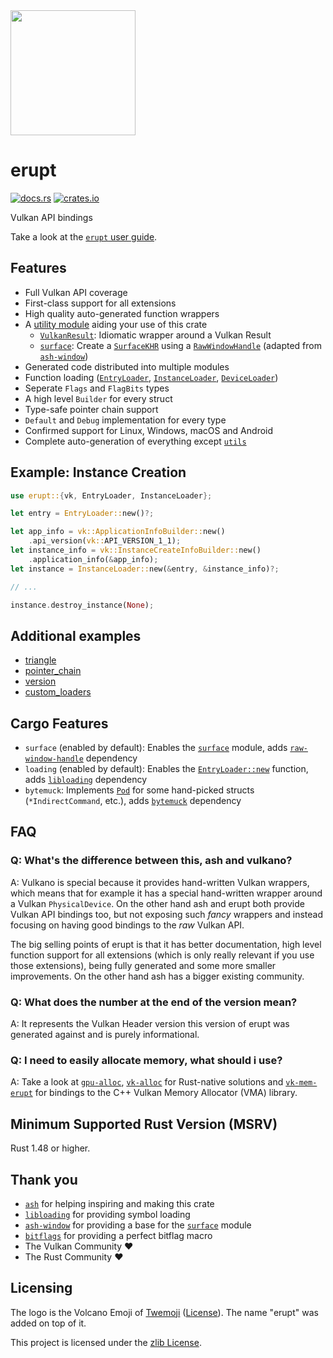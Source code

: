 <img src="https://gitlab.com/Friz64/erupt/-/raw/main/logo.svg" height=200>

# erupt

[![docs.rs](https://docs.rs/erupt/badge.svg)](https://docs.rs/erupt)
[![crates.io](https://img.shields.io/crates/v/erupt.svg)](https://crates.io/crates/erupt)

Vulkan API bindings

Take a look at the [`erupt` user guide](https://gitlab.com/Friz64/erupt/-/blob/main/USER_GUIDE.md).

## Features

- Full Vulkan API coverage
- First-class support for all extensions
- High quality auto-generated function wrappers
- A [utility module] aiding your use of this crate
  - [`VulkanResult`]: Idiomatic wrapper around a Vulkan Result
  - [`surface`]: Create a [`SurfaceKHR`] using a [`RawWindowHandle`] (adapted from [`ash-window`])
- Generated code distributed into multiple modules
- Function loading ([`EntryLoader`], [`InstanceLoader`], [`DeviceLoader`])
- Seperate `Flags` and `FlagBits` types
- A high level `Builder` for every struct
- Type-safe pointer chain support
- `Default` and `Debug` implementation for every type
- Confirmed support for Linux, Windows, macOS and Android
- Complete auto-generation of everything except [`utils`]

## Example: Instance Creation

```rust ignore
use erupt::{vk, EntryLoader, InstanceLoader};

let entry = EntryLoader::new()?;

let app_info = vk::ApplicationInfoBuilder::new()
    .api_version(vk::API_VERSION_1_1);
let instance_info = vk::InstanceCreateInfoBuilder::new()
    .application_info(&app_info);
let instance = InstanceLoader::new(&entry, &instance_info)?;

// ...

instance.destroy_instance(None);
```

## Additional examples

- [triangle](https://gitlab.com/Friz64/erupt/-/blob/main/erupt_examples/src/bin/triangle.rs)
- [pointer_chain](https://gitlab.com/Friz64/erupt/-/blob/main/erupt_examples/src/bin/pointer_chain.rs)
- [version](https://gitlab.com/Friz64/erupt/-/blob/main/erupt_examples/src/bin/version.rs)
- [custom_loaders](https://gitlab.com/Friz64/erupt/-/blob/main/erupt_examples/src/bin/custom_loaders.rs)

## Cargo Features

- `surface` (enabled by default): Enables the [`surface`] module, adds [`raw-window-handle`] dependency
- `loading` (enabled by default): Enables the [`EntryLoader::new`] function, adds [`libloading`] dependency
- `bytemuck`: Implements [`Pod`] for some hand-picked structs (`*IndirectCommand`, etc.), adds [`bytemuck`] dependency

## FAQ

### Q: What's the difference between this, ash and vulkano?

A: Vulkano is special because it provides hand-written Vulkan wrappers, which means that for example
it has a special hand-written wrapper around a Vulkan `PhysicalDevice`. On the other hand ash and
erupt both provide Vulkan API bindings too, but not exposing such _fancy_ wrappers and instead
focusing on having good bindings to the _raw_ Vulkan API.

The big selling points of erupt is that it has better documentation, high level function support for
all extensions (which is only really relevant if you use those extensions), being fully generated
and some more smaller improvements. On the other hand ash has a bigger existing community.

### Q: What does the number at the end of the version mean?

A: It represents the Vulkan Header version this version of erupt was generated against and is purely
informational.

### Q: I need to easily allocate memory, what should i use?

A: Take a look at [`gpu-alloc`](https://github.com/zakarumych/gpu-alloc),
[`vk-alloc`](https://github.com/hasenbanck/vk-alloc) for Rust-native
solutions and [`vk-mem-erupt`](https://github.com/HindrikStegenga/vk-mem-rs) for
bindings to the C++ Vulkan Memory Allocator (VMA) library.

## Minimum Supported Rust Version (MSRV)

Rust 1.48 or higher.

## Thank you

- [`ash`](https://crates.io/crates/ash) for helping inspiring and making this crate
- [`libloading`](https://crates.io/crates/libloading) for providing symbol loading
- [`ash-window`](https://crates.io/crates/ash-window) for providing a base for the [`surface`] module
- [`bitflags`](https://crates.io/crates/bitflags) for providing a perfect bitflag macro
- The Vulkan Community ❤️
- The Rust Community ❤️

## Licensing

The logo is the Volcano Emoji of [Twemoji](https://twemoji.twitter.com/) ([License](https://creativecommons.org/licenses/by/4.0/)). The name "erupt" was added on top of it.

This project is licensed under the [zlib License](https://gitlab.com/Friz64/erupt/-/blob/main/LICENSE).

[utility module]: https://docs.rs/erupt/%2A/erupt/utils/index.html
[`vulkanresult`]: https://docs.rs/erupt/%2A/erupt/utils/struct.VulkanResult.html
[`surface`]: https://docs.rs/erupt/%2A/erupt/utils/surface/index.html
[`surfacekhr`]: https://docs.rs/erupt/%2A/erupt/extensions/khr_surface/struct.SurfaceKHR.html
[`allocator`]: https://docs.rs/erupt/%2A/erupt/utils/allocator/index.html
[`rawwindowhandle`]: https://docs.rs/raw-window-handle/%2A/raw_window_handle/enum.RawWindowHandle.html
[`libloading`]: https://crates.io/crates/libloading
[`raw-window-handle`]: https://crates.io/crates/raw-window-handle
[`ash-window`]: https://crates.io/crates/ash-window
[`entryloader`]: https://docs.rs/erupt/%2A/erupt/struct.EntryLoader.html
[`entryloader::new`]: https://docs.rs/erupt/%2A/erupt/struct.EntryLoader.html#method.new
[`pod`]: https://docs.rs/bytemuck/%2A/bytemuck/trait.Pod.html
[`bytemuck`]: https://crates.io/crates/bytemuck
[`instanceloader`]: https://docs.rs/erupt/%2A/erupt/struct.InstanceLoader.html
[`deviceloader`]: https://docs.rs/erupt/%2A/erupt/struct.DeviceLoader.html
[`utils`]: https://docs.rs/erupt/%2A/erupt/utils/index.html
